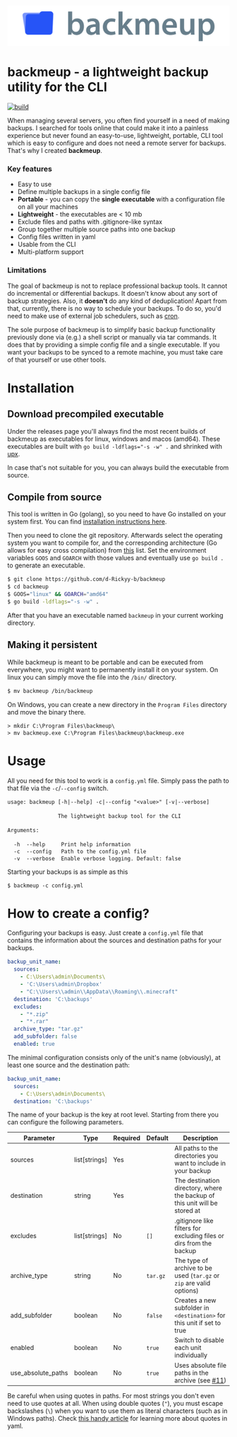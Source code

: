 ![backmeup logo](https://raw.githubusercontent.com/d-Rickyy-b/backmeup/master/docs/backmeup_logo_transparent.png)
# backmeup - a lightweight backup utility for the CLI
[![build](https://github.com/d-Rickyy-b/backmeup/workflows/build/badge.svg)](https://github.com/d-Rickyy-b/backmeup/actions?query=workflow%3Abuild)

When managing several servers, you often find yourself in a need of making backups. I searched for tools online that could make it into a painless experience but never found an easy-to-use, lightweight, portable, CLI tool which is easy to configure and does not need a remote server for backups.
That's why I created **backmeup**.

### Key features
- Easy to use
- Define multiple backups in a single config file
- **Portable** - you can copy the **single executable** with a configuration file on all your machines
- **Lightweight** - the executables are < 10 mb
- Exclude files and paths with .gitignore-like syntax
- Group together multiple source paths into one backup
- Config files written in yaml
- Usable from the CLI
- Multi-platform support

### Limitations
The goal of backmeup is not to replace professional backup tools. It cannot do incremental or differential backups. It doesn't know about any sort of backup strategies.
Also, it **doesn't** do any kind of deduplication! Apart from that, currently, there is no way to schedule your backups. 
To do so, you'd need to make use of external job schedulers, such as [cron](https://en.wikipedia.org/wiki/Cron).

The sole purpose of backmeup is to simplify basic backup functionality previously done via (e.g.) a shell script or manually via tar commands.
It does that by providing a simple config file and a single executable. 
If you want your backups to be synced to a remote machine, you must take care of that yourself or use other tools.

# Installation

## Download precompiled executable
Under the releases page you'll always find the most recent builds of backmeup as executables for linux, windows and macos (amd64).
These executables are built with `go build -ldflags="-s -w" .` and shrinked with [upx](https://github.com/upx/upx/).

In case that's not suitable for you, you can always build the executable from source.
 
## Compile from source
This tool is written in Go (golang), so you need to have Go installed on your system first. You can find [installation instructions here](https://golang.org/doc/install).

Then you need to clone the git repository.
Afterwards select the operating system you want to compile for, and the corresponding architecture (Go allows for easy cross compilation) from [this](https://gist.github.com/asukakenji/f15ba7e588ac42795f421b48b8aede63) list.
Set the environment variables `GOOS` and `GOARCH` with those values and eventually use `go build .` to generate an executable.
```bash
$ git clone https://github.com/d-Rickyy-b/backmeup
$ cd backmeup
$ GOOS="linux" && GOARCH="amd64"
$ go build -ldflags="-s -w" .
```
After that you have an executable named `backmeup` in your current working directory.

## Making it persistent
While backmeup is meant to be portable and can be executed from everywhere, you might want to permanently install it on your system.
On linux you can simply move the file into the `/bin/` directory.
```bash
$ mv backmeup /bin/backmeup
```

On Windows, you can create a new directory in the `Program Files` directory and move the binary there.
```
> mkdir C:\Program Files\backmeup\
> mv backmeup.exe C:\Program Files\backmeup\backmeup.exe
```

# Usage
All you need for this tool to work is a `config.yml` file. Simply pass the path to that file via the `-c`/`--config` switch. 
```
usage: backmeup [-h|--help] -c|--config "<value>" [-v|--verbose]

                The lightweight backup tool for the CLI

Arguments:

  -h  --help     Print help information
  -c  --config   Path to the config.yml file
  -v  --verbose  Enable verbose logging. Default: false
```

Starting your backups is as simple as this
```
$ backmeup -c config.yml
```

# How to create a config?
Configuring your backups is easy. Just create a `config.yml` file that contains the information about the sources and destination paths for your backups.

```yaml
backup_unit_name:
  sources:
    - C:\Users\admin\Documents\
    - 'C:\Users\admin\Dropbox'
    - "C:\\Users\\admin\\AppData\\Roaming\\.minecraft"
  destination: 'C:\backups'
  excludes:
    - "*.zip"
    - "*.rar"
  archive_type: "tar.gz"
  add_subfolder: false
  enabled: true
``` 
The minimal configuration consists only of the unit's name (obviously), at least one source and the destination path:

```yaml
backup_unit_name:
  sources:
    - C:\Users\admin\Documents\
  destination: 'C:\backups'
``` 

The name of your backup is the key at root level. Starting from there you can configure the following parameters.

| Parameter | Type | Required | Default | Description |
|---|---|---|---|---|
| sources | list[strings] | Yes | | All paths to the directories you want to include in your backup |
| destination | string | Yes | | The destination directory, where the backup of this unit will be stored at |
| excludes | list[strings] | No | `[]` | .gitignore like filters for excluding files or dirs from the backup |
| archive_type | string | No | `tar.gz` | The type of archive to be used (`tar.gz` or `zip` are valid options) |
| add_subfolder | boolean | No | `false` | Creates a new subfolder in `<destination>` for this unit if set to true |
| enabled | boolean | No | `true` | Switch to disable each unit individually |
| use_absolute_paths | boolean | No | `true` | Uses absolute file paths in the archive (see [#11](https://github.com/d-Rickyy-b/backmeup/issues/11)) |

Be careful when using quotes in paths. For most strings you don't even need to use quotes at all. When using double quotes (`"`), you must escape backslashes (`\`) when you want to use them as literal characters (such as in Windows paths). 
Check [this handy article](https://www.yaml.info/learn/quote.html) for learning more about quotes in yaml.
